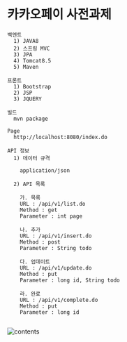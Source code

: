 # 카카오페이 사전과제

```
백엔트
  1) JAVA8
  2) 스프링 MVC
  3) JPA
  4) Tomcat8.5
  5) Maven
  
프론트
  1) Bootstrap
  2) JSP
  3) JQUERY

```

```
빌드
  mvn package
```

```
Page
  http://localhost:8080/index.do
```

```
API 정보
  1) 데이터 규격
  
    application/json
  
  2) API 목록
  
    가. 목록
    URL : /api/v1/list.do
    Method : get
    Parameter : int page
  
    나. 추가
    URL : /api/v1/insert.do
    Method : post
    Parameter : String todo
  
    다. 업데이트
    URL : /api/v1/update.do
    Method : put
    Parameter : long id, String todo
  
    라. 완료
    URL : /api/v1/complete.do
    Method : put
    Parameter : long id
  
```
![contents](./blob/master/src/main/webapp/images/contents.PNG)

